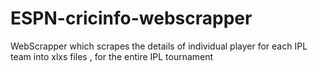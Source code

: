 # ESPN-cricinfo-webscrapper
WebScrapper which scrapes the details of individual player for each IPL team into xlxs files , for the entire IPL tournament
